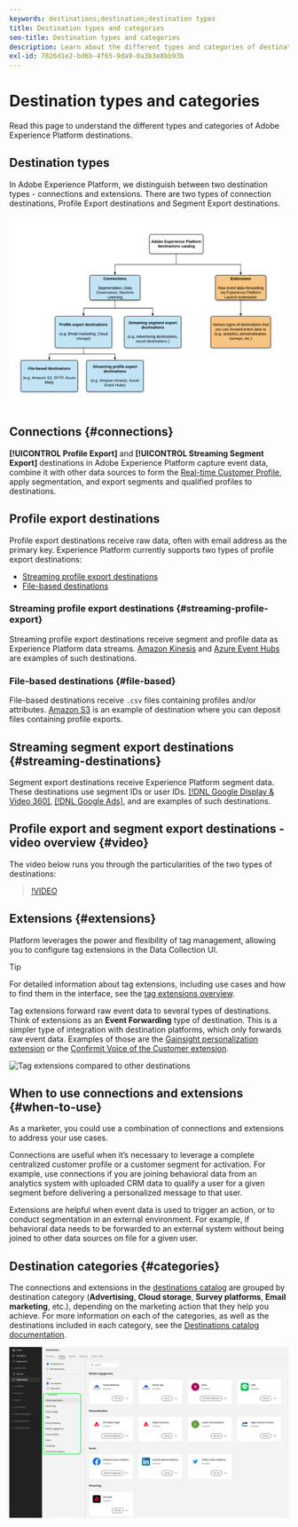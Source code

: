 ```yaml
---
keywords: destinations;destination;destination types
title: Destination types and categories
seo-title: Destination types and categories
description: Learn about the different types and categories of destinations in Adobe Experience Platform.
exl-id: 7826d1e2-bd6b-4f65-9da9-0a3b3e8bb93b
---
```

# Destination types and categories

Read this page to understand the different types and categories of Adobe Experience Platform destinations.

## Destination types

In Adobe Experience Platform, we distinguish between two destination types - connections and extensions. There are two types of connection destinations, Profile Export destinations and Segment Export destinations. 

![Types of destinations](./assets/destination-types/types-of-destinations.png)

## Connections {#connections}

**[!UICONTROL Profile Export]** and **[!UICONTROL Streaming Segment Export]** destinations in Adobe Experience Platform capture event data, combine it with other data sources to form the [Real-time Customer Profile](../profile/home.md), apply segmentation, and export segments and qualified profiles to destinations. 

## Profile export destinations

Profile export destinations receive raw data, often with email address as the primary key. Experience Platform currently supports two types of profile export destinations:

* [Streaming profile export destinations](#streaming-profile-export)
* [File-based destinations](#file-based)

### Streaming profile export destinations {#streaming-profile-export}

Streaming profile export destinations receive segment and profile data as Experience Platform data streams. [Amazon Kinesis](catalog/cloud-storage/amazon-kinesis.md) and [Azure Event Hubs](catalog/cloud-storage/azure-event-hubs.md) are examples of such destinations.

### File-based destinations {#file-based}

File-based destinations receive `.csv` files containing profiles and/or attributes. [Amazon S3](catalog/cloud-storage/amazon-s3.md) is an example of destination where you can deposit files containing profile exports.

## Streaming segment export destinations {#streaming-destinations}

Segment export destinations receive Experience Platform segment data. These destinations use segment IDs or user IDs. [[!DNL Google Display & Video 360]](catalog/advertising/google-dv360.md), [[!DNL Google Ads]](catalog/advertising/google-ads-destination.md), and  are examples of such destinations.

## Profile export and segment export destinations - video overview {#video}

The video below runs you through the particularities of the two types of destinations:

>[!VIDEO](https://video.tv.adobe.com/v/29707?quality=12)

## Extensions {#extensions}

Platform leverages the power and flexibility of tag management, allowing you to configure tag extensions in the Data Collection UI. 

>[!TIP]
>
>For detailed information about tag extensions, including use cases and how to find them in the interface, see the [tag extensions overview](./catalog/launch-extensions/overview.md).

Tag extensions forward raw event data to several types of destinations. Think of extensions as an **Event Forwarding** type of destination. This is a simpler type of integration with destination platforms, which only forwards raw event data. Examples of those are the [Gainsight personalization extension](./catalog/personalization/gainsight.md) or the [Confirmit Voice of the Customer extension](./catalog/voice/confirmit-digital-feedback.md).

![Tag extensions compared to other destinations](./assets/common/launch-and-other-destinations.png)

## When to use connections and extensions {#when-to-use}

As a marketer, you could use a combination of connections and extensions to address your use cases.

Connections are useful when it’s necessary to leverage a complete centralized customer profile or a customer segment for activation. For example, use connections if you are joining behavioral data from an analytics system with uploaded CRM data to qualify a user for a given segment before delivering a personalized message to that user.

Extensions are helpful when event data is used to trigger an action, or to conduct segmentation in an external environment. For example, if behavioral data needs to be forwarded to an external system without being joined to other data sources on file for a given user.

## Destination categories {#categories}

The connections and extensions in the [destinations catalog](https://platform.adobe.com/destination/catalog) are grouped by destination category (**Advertising**, **Cloud storage**, **Survey platforms**, **Email marketing**, etc.), depending on the marketing action that they help you achieve. For more information on each of the categories, as well as the destinations included in each category, see the [Destinations catalog documentation](./catalog/overview.md).

![Destination categories](./assets/destination-types/destination-categories-menu.png)
